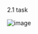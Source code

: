 2.1 task

![image](https://github.com/user-attachments/assets/0f606f55-40ba-4fb5-af9d-b8434889c5a3)
